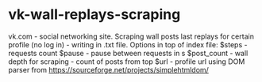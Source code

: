 # vk-wall-replays-scraping
vk.com - social networking site. 
Scraping wall posts last replays for certain profile (no log in) - writing in .txt file.
Options in top of index file:
$steps - requests count
$pause - pause between requests in s
$post_count - wall depth for scraping - count of posts from top
$url - profile url
using DOM parser from https://sourceforge.net/projects/simplehtmldom/
